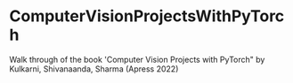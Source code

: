 # ComputerVisionProjectsWithPyTorch
Walk through of the book 'Computer Vision Projects with PyTorch" by Kulkarni, Shivanaanda, Sharma (Apress 2022)
